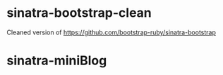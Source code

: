sinatra-bootstrap-clean
=======================

Cleaned version of https://github.com/bootstrap-ruby/sinatra-bootstrap
# sinatra-miniBlog
